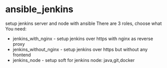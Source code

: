 # ansible_jenkins
setup jenkins server and node with ansible
There are 3 roles, choose what You need:
  - jenkins_with_nginx - setup jenkins over https with nginx as reverse proxy
  - jenkins_without_nginx - setup jenkins over https but without any frontend
  - jenkins_node - setup soft for jenkins node: java,git,docker
